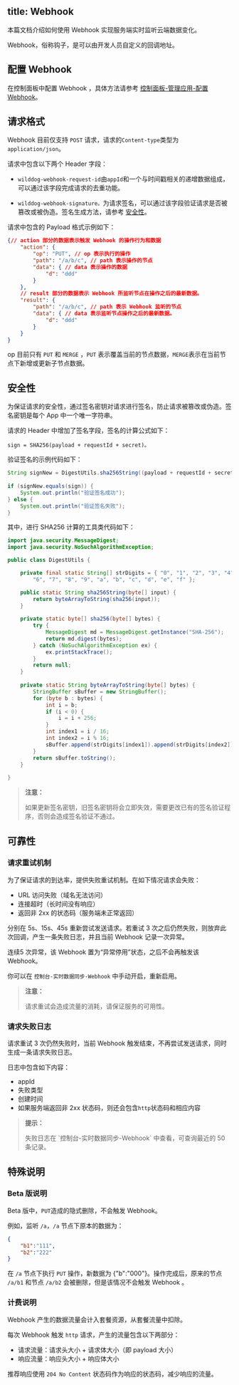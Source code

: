 title: Webhook
---
本篇文档介绍如何使用 Webhook 实现服务端实时监听云端数据变化。

Webhook，俗称钩子，是可以由开发人员自定义的回调地址。
## 配置 Webhook
在控制面板中配置 Webhook ，具体方法请参考 [控制面板-管理应用-配置 Webhook](/console/administer.html#配置-Webhook)。

## 请求格式
Webhook 目前仅支持 `POST` 请求，请求的`Content-type`类型为 `application/json`。

请求中包含以下两个 Header 字段：

- `wilddog-webhook-request-id`由`appId`和一个与时间戳相关的递增数据组成，可以通过该字段完成请求的去重功能。

- `wilddog-webhook-signature。`为请求签名，可以通过该字段验证请求是否被篡改或被伪造。签名生成方法，请参考 [安全性](/guide/sync/webhook.html#安全性)。

请求中包含的 Payload 格式示例如下：

```json
{// action 部分的数据表示触发 Webhook 的操作行为和数据
    "action": {  
        "op": "PUT", // op 表示执行的操作
        "path": "/a/b/c", // path 表示操作的节点
        "data": { // data 表示操作的数据
            "d": "ddd"
        }
    },
    // result 部分的数据表示 Webhook 所监听节点在操作之后的最新数据。
    "result": {
        "path": "/a/b/c", // path 表示 Webhook 监听的节点
        "data": { // data 表示监听节点操作之后的最新数据。
            "d": "ddd"
        }
    }
}
```

op 目前只有 `PUT` 和 `MERGE` ，`PUT` 表示覆盖当前的节点数据，`MERGE`表示在当前节点下新增或更新子节点数据。


## 安全性

为保证请求的安全性，通过签名密钥对请求进行签名，防止请求被篡改或伪造。签名密钥是每个 App 中一个唯一字符串。

请求的 Header 中增加了签名字段，签名的计算公式如下：

```
sign = SHA256(payload + requestId + secret)。
```

验证签名的示例代码如下：

```java
String signNew = DigestUtils.sha256String((payload + requestId + secret).getBytes());
         
if (signNew.equals(sign)) {
    System.out.println("验证签名成功");
} else {
    System.out.println("验证签名失败");
}
```
其中，进行 SHA256 计算的工具类代码如下：

```java
import java.security.MessageDigest;
import java.security.NoSuchAlgorithmException;

public class DigestUtils {

    private final static String[] strDigits = { "0", "1", "2", "3", "4", "5",
        "6", "7", "8", "9", "a", "b", "c", "d", "e", "f" };

    public static String sha256String(byte[] input) {
        return byteArrayToString(sha256(input));
    }
	
	private static byte[] sha256(byte[] bytes) {
        try {
            MessageDigest md = MessageDigest.getInstance("SHA-256");
            return md.digest(bytes);
        } catch (NoSuchAlgorithmException ex) {
            ex.printStackTrace();
        }
        return null;
    }
	
	private static String byteArrayToString(byte[] bytes) {
        StringBuffer sBuffer = new StringBuffer();
        for (byte b : bytes) {
            int i = b;
            if (i < 0) {
                i = i + 256;
            }
            int index1 = i / 16;
            int index2 = i % 16;
            sBuffer.append(strDigits[index1]).append(strDigits[index2]);
        }
        return sBuffer.toString();
    }
	
}
```
<blockquote class="warning">
  <p><strong>注意：</strong></p>
  如果更新签名密钥，旧签名密钥将会立即失效，需要更改已有的签名验证程序，否则会造成签名验证不通过。
</blockquote>

## 可靠性

### 请求重试机制

为了保证请求的到达率，提供失败重试机制。在如下情况请求会失败：

- URL 访问失败（域名无法访问）
- 连接超时（长时间没有响应）
- 返回非 2xx 的状态码（服务端未正常返回）

分别在 5s、15s、45s 重新尝试发送请求。若重试 3 次之后仍然失败，则放弃此次回调，产生一条失败日志，并且当前 Webhook 记录一次异常。

连续5 次异常，该 Webhook 置为“异常停用”状态，之后不会再触发该 Webhook。


你可以在 `控制台-实时数据同步-Webhook` 中手动开启，重新启用。


<blockquote class="warning">
  <p><strong>注意：</strong></p>
  请求重试会造成流量的消耗，请保证服务的可用性。
</blockquote>



### 请求失败日志
请求重试 3 次仍然失败时，当前 Webhook 触发结束，不再尝试发送请求，同时生成一条请求失败日志。

日志中包含如下内容：

- appId
- 失败类型
- 创建时间
- 如果服务端返回非 2xx 状态码，则还会包含`http`状态码和相应内容

<blockquote class="notice">
  <p><strong>提示：</strong></p>
失败日志在 `控制台-实时数据同步-Webhook` 中查看，可查询最近的 50 条记录。
</blockquote>


## 特殊说明
### Beta 版说明
Beta 版中，`PUT`造成的隐式删除，不会触发 Webhook。

例如，监听 `/a`，`/a` 节点下原本的数据为：

```json
{
	"b1":"111",
	"b2":"222"
}
```

在 `/a` 节点下执行 `PUT` 操作，新数据为 {"b":"000"}。操作完成后，原来的节点 `/a/b1` 和节点 `/a/b2` 会被删除，但是该情况不会触发 Webhook 。

### 计费说明

Webhook 产生的数据流量会计入套餐资源，从套餐流量中扣除。

每次 Webhook 触发 `http` 请求，产生的流量包含以下两部分：

- 请求流量：请求头大小 + 请求体大小（即 payload 大小）
- 响应流量：响应头大小 + 响应体大小

推荐响应使用 `204 No Content` 状态码作为响应的状态码，减少响应的流量。